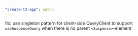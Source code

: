 ```yaml
---
"create-t3-app": patch
---
```


fix: use singleton pattern for client-side QueryClient to support `useSuspenseQuery` when there is no parent `<Suspense>`-element

